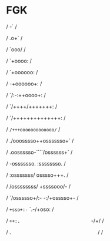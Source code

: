# FGK
/                   -`                  /

/                  .o+`                 /

/                 `ooo/                 /

/                `+oooo:                /

/               `+oooooo:               /

/               -+oooooo+:              /

/             `/:-:++oooo+:             /

/            `/++++/+++++++:            /

/           `/++++++++++++++:           /

/          `/+++ooooooooooooo/`         /

/         ./ooosssso++osssssso+`        /

/        .oossssso-````/ossssss+`       /

/       -osssssso.      :ssssssso.      /

/      :osssssss/        osssso+++.     /

/     /ossssssss/        +ssssooo/-     /

/   `/ossssso+/:-        -:/+osssso+-   /

/  `+sso+:-`                 `.-/+oso:  / 

/ `++:.                           `-/+/ /

/ .`                                 `/ /


